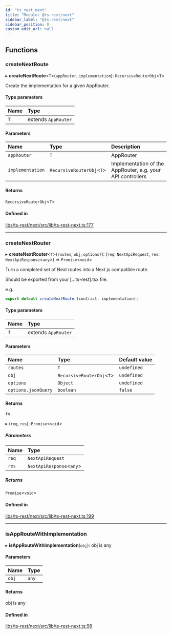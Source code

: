 ```yaml
---
id: "ts_rest_next"
title: "Module: @ts-rest/next"
sidebar_label: "@ts-rest/next"
sidebar_position: 0
custom_edit_url: null
---
```


## Functions

### createNextRoute

▸ **createNextRoute**<`T`\>(`appRouter`, `implementation`): `RecursiveRouterObj`<`T`\>

Create the implementation for a given AppRouter.

#### Type parameters

| Name | Type |
| :------ | :------ |
| `T` | extends `AppRouter` |

#### Parameters

| Name | Type | Description |
| :------ | :------ | :------ |
| `appRouter` | `T` | AppRouter |
| `implementation` | `RecursiveRouterObj`<`T`\> | Implementation of the AppRouter, e.g. your API controllers |

#### Returns

`RecursiveRouterObj`<`T`\>

#### Defined in

[libs/ts-rest/next/src/lib/ts-rest-next.ts:177](https://github.com/oliverbutler/tscont/blob/5364df1/libs/ts-rest/next/src/lib/ts-rest-next.ts#L177)

___

### createNextRouter

▸ **createNextRouter**<`T`\>(`routes`, `obj`, `options?`): (`req`: `NextApiRequest`, `res`: `NextApiResponse`<`any`\>) => `Promise`<`void`\>

Turn a completed set of Next routes into a Next.js compatible route.

Should be exported from your [...ts-rest].tsx file.

e.g.

```typescript
export default createNextRouter(contract, implementation);
```

#### Type parameters

| Name | Type |
| :------ | :------ |
| `T` | extends `AppRouter` |

#### Parameters

| Name | Type | Default value |
| :------ | :------ | :------ |
| `routes` | `T` | `undefined` |
| `obj` | `RecursiveRouterObj`<`T`\> | `undefined` |
| `options` | `Object` | `undefined` |
| `options.jsonQuery` | `boolean` | `false` |

#### Returns

`fn`

▸ (`req`, `res`): `Promise`<`void`\>

##### Parameters

| Name | Type |
| :------ | :------ |
| `req` | `NextApiRequest` |
| `res` | `NextApiResponse`<`any`\> |

##### Returns

`Promise`<`void`\>

#### Defined in

[libs/ts-rest/next/src/lib/ts-rest-next.ts:199](https://github.com/oliverbutler/tscont/blob/5364df1/libs/ts-rest/next/src/lib/ts-rest-next.ts#L199)

___

### isAppRouteWithImplementation

▸ **isAppRouteWithImplementation**(`obj`): obj is any

#### Parameters

| Name | Type |
| :------ | :------ |
| `obj` | `any` |

#### Returns

obj is any

#### Defined in

[libs/ts-rest/next/src/lib/ts-rest-next.ts:98](https://github.com/oliverbutler/tscont/blob/5364df1/libs/ts-rest/next/src/lib/ts-rest-next.ts#L98)
